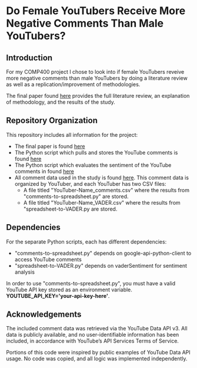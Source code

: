 # Do Female YouTubers Receive More Negative Comments Than Male YouTubers?

## Introduction
For my COMP400 project I chose to look into if female YouTubers reveive more negative comments than male YouTubers by doing a literature review as well as a replication/improvement of methodologies. 

The final paper found [here](https://github.com/graceyuz/COMP400/blob/main/Final-Paper.pdf) provides the full literature review, an explanation of methodology, and the results of the study.

## Repository Organization
This repository includes all information for the project:
* The final paper is found [here](https://github.com/graceyuz/COMP400/blob/main/Final-Paper.pdf)
* The Python script which pulls and stores the YouTube comments is found [here](https://github.com/graceyuz/COMP400/blob/main/comments-to-spreadsheet.py)
* The Python script which evaluates the sentiment of the YouTube comments in found [here](https://github.com/graceyuz/COMP400/blob/main/spreadsheet-to-VADER.py)
* All comment data used in the study is found [here](https://github.com/graceyuz/COMP400/tree/main/Comment-Data). This comment data is organized by YouTuber, and each YouTuber has two CSV files:
    * A file titled "YouTuber-Name_comments.csv" where the results from "comments-to-spreadsheet.py" are stored. 
    * A file titled "YouTuber-Name_VADER.csv" where the results from "spreadsheet-to-VADER.py are stored.

## Dependencies
For the separate Python scripts, each has different dependencies:
* "comments-to-spreadsheet.py" depends on google-api-python-client to access YouTube comments
* "spreadsheet-to-VADER.py" depends on vaderSentiment for sentiment analysis

In order to use "comments-to-spreadsheet.py", you must have a valid YouTube API key stored as an environment variable. **YOUTUBE_API_KEY='your-api-key-here'**.

## Acknowledgements
The included comment data was retrieved via the YouTube Data API v3. All data is publicly available, and no user-identifiable information has been included, in accordance with YouTube’s API Services Terms of Service.

Portions of this code were inspired by public examples of YouTube Data API usage. No code was copied, and all logic was implemented independently.